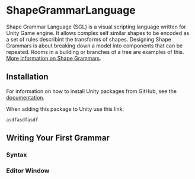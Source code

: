 # ShapeGrammarLanguage

Shape Grammar Language (SGL) is a visual scripting language written for Unity Game engine. It allows complex self similar shapes to be encoded as a set of rules describint the transforms of shapes. Designing Shape Grammars is about breaking down a model into components that can be repeated. Rooms in a building or branches of a tree are examples of this. [More information on Shape Grammars](https://cosmicpotato.tech/res/documents/Procedural_architecture_using_grammars.pdf).

## Installation

For information on how to install Unity packages from GitHub, see the [documentation](https://docs.unity3d.com/Manual/upm-ui-giturl.html).

When adding this package to Unity use this link:

```asdfasdfasdf```

## Writing Your First Grammar

### Syntax

### Editor Window

